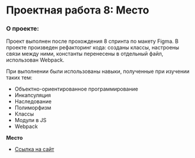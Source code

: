 # Проектная работа 8: Место

### О проекте:
Проект выполнен после прохождения 8 спринта по макету Figma. В проекте произведен рефакторинг кода: созданы классы, настроены связи между ними, константы перенесены в отдельный файл, использован Webpack.

При выполнении были использованы навыки, полученные при изучении таких тем:

* Объектно-ориентированное программирование
* Инкапсуляция
* Наследование
* Полиморфизм
* Классы
* Модули в JS
* Webpack

**Место**

* [Ссылка на сайт](https://aigiul.github.io/mesto/)